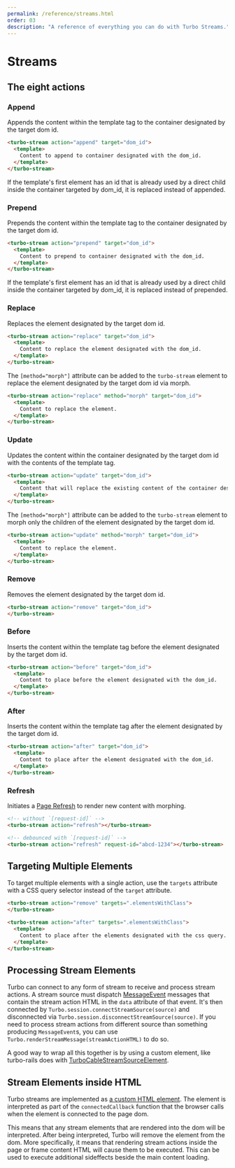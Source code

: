 ```yaml
---
permalink: /reference/streams.html
order: 03
description: "A reference of everything you can do with Turbo Streams."
---
```


# Streams

## The eight actions

### Append

Appends the content within the template tag to the container designated by the target dom id.

```html
<turbo-stream action="append" target="dom_id">
  <template>
    Content to append to container designated with the dom_id.
  </template>
</turbo-stream>
```
If the template's first element has an id that is already used by a direct child inside the container targeted by dom_id, it is replaced instead of appended.

### Prepend

Prepends the content within the template tag to the container designated by the target dom id.

```html
<turbo-stream action="prepend" target="dom_id">
  <template>
    Content to prepend to container designated with the dom_id.
  </template>
</turbo-stream>
```
If the template's first element has an id that is already used by a direct child inside the container targeted by dom_id, it is replaced instead of prepended.

### Replace

Replaces the element designated by the target dom id.

```html
<turbo-stream action="replace" target="dom_id">
  <template>
    Content to replace the element designated with the dom_id.
  </template>
</turbo-stream>
```

The `[method="morph"]` attribute can be added to the `turbo-stream` element to replace the element designated by the target dom id via morph.

```html
<turbo-stream action="replace" method="morph" target="dom_id">
  <template>
    Content to replace the element.
  </template>
</turbo-stream>
```

### Update

Updates the content within the container designated by the target dom id with the contents of the template tag.

```html
<turbo-stream action="update" target="dom_id">
  <template>
    Content that will replace the existing content of the container designated with the dom_id.
  </template>
</turbo-stream>
```

The `[method="morph"]` attribute can be added to the `turbo-stream` element to morph only the children of the element designated by the target dom id.

```html
<turbo-stream action="update" method="morph" target="dom_id">
  <template>
    Content to replace the element.
  </template>
</turbo-stream>
```

### Remove

Removes the element designated by the target dom id.

```html
<turbo-stream action="remove" target="dom_id">
</turbo-stream>
```

### Before

Inserts the content within the template tag before the element designated by the target dom id.

```html
<turbo-stream action="before" target="dom_id">
  <template>
    Content to place before the element designated with the dom_id.
  </template>
</turbo-stream>
```

### After

Inserts the content within the template tag after the element designated by the target dom id.

```html
<turbo-stream action="after" target="dom_id">
  <template>
    Content to place after the element designated with the dom_id.
  </template>
</turbo-stream>
```

### Refresh

Initiates a [Page Refresh](/handbook/page_refreshes) to render new content with
morphing.

```html
<!-- without `[request-id]` -->
<turbo-stream action="refresh"></turbo-stream>

<!-- debounced with `[request-id]` -->
<turbo-stream action="refresh" request-id="abcd-1234"></turbo-stream>
```

## Targeting Multiple Elements

To target multiple elements with a single action, use the `targets` attribute with a CSS query selector instead of the `target` attribute.

```html
<turbo-stream action="remove" targets=".elementsWithClass">
</turbo-stream>

<turbo-stream action="after" targets=".elementsWithClass">
  <template>
    Content to place after the elements designated with the css query.
  </template>
</turbo-stream>
```

## Processing Stream Elements

Turbo can connect to any form of stream to receive and process stream actions. A stream source must dispatch [MessageEvent](https://developer.mozilla.org/en-US/docs/Web/API/MessageEvent) messages that contain the stream action HTML in the `data` attribute of that event. It's then connected by `Turbo.session.connectStreamSource(source)` and disconnected via `Turbo.session.disconnectStreamSource(source)`. If you need to process stream actions from different source than something producing `MessageEvent`s, you can use `Turbo.renderStreamMessage(streamActionHTML)` to do so.

A good way to wrap all this together is by using a custom element, like turbo-rails does with [TurboCableStreamSourceElement](https://github.com/hotwired/turbo-rails/blob/main/app/javascript/turbo/cable_stream_source_element.js).

## Stream Elements inside HTML

Turbo streams are implemented as [a custom HTML element](https://developer.mozilla.org/en-US/docs/Web/API/Web_components/Using_custom_elements).
The element is interpreted as part of the `connectedCallback` function that the browser calls when the element is
connected to the page dom.

This means that any stream elements that are rendered into the dom will be interpreted. After being interpreted, Turbo
will remove the element from the dom. More specifically, it means that rendering stream actions inside the page or
frame content HTML will cause them to be executed. This can be used to execute additional sideffects beside the main content
loading.
